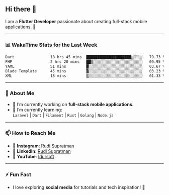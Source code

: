 ## Hi there 👋

I am a **Flutter Developer** passionate about creating full-stack mobile applications. 🚀

---

### 📊 WakaTime Stats for the Last Week
<!--START_SECTION:waka-->

```txt
Dart                18 hrs 45 mins  ████████████████████░░░░░   79.73 %
PHP                 2 hrs 20 mins   ██▒░░░░░░░░░░░░░░░░░░░░░░   09.95 %
YAML                51 mins         █░░░░░░░░░░░░░░░░░░░░░░░░   03.67 %
Blade Template      45 mins         ▓░░░░░░░░░░░░░░░░░░░░░░░░   03.23 %
XML                 18 mins         ▒░░░░░░░░░░░░░░░░░░░░░░░░   01.33 %
```

<!--END_SECTION:waka-->

---

### 🌱 About Me
- 🔭 I’m currently working on **full-stack mobile applications**.
- 🌱 I’m currently learning:  
  `Laravel` | `Dart` | `Filament` | `Rust` | `Golang` | `Node.js`

---

### 📫 How to Reach Me
- 💬 **Instagram**: [Rudi Supratman](https://www.instagram.com/rudisupratman97)  
- 💼 **LinkedIn**: [Rudi Supratman](https://www.linkedin.com/in/rudi-supratman-324233281)  
- 🎥 **YouTube**: [Idursoft](https://www.youtube.com/@adde5863)

---

### ⚡ Fun Fact
- I love exploring **social media** for tutorials and tech inspiration! 🎥
